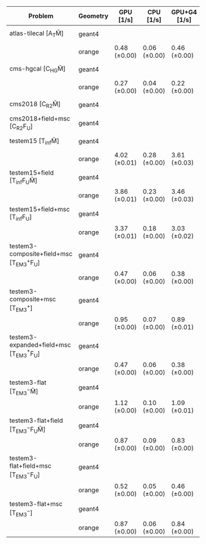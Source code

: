 | Problem                                                        | Geometry |    GPU [1/s] |    CPU [1/s] | GPU+G4 [1/s] | CPU+G4 [1/s] |     G4 [1/s] |
| -------------------------------------------------------------- | -------- | ------------ | ------------ | ------------ | ------------ | ------------ |
| atlas-tilecal [A$_\mathrm{T}$M̃]                               | geant4   |              |              |              |              | 0.07 (±0.00) |
|                                                                | orange   | 0.48 (±0.00) | 0.06 (±0.00) | 0.46 (±0.00) | 0.06 (±0.00) |              |
| cms-hgcal [C$_\mathrm{HG}$M̃]                                  | geant4   |              |              |              |              | 0.03 (±0.00) |
|                                                                | orange   | 0.27 (±0.00) | 0.04 (±0.00) | 0.22 (±0.00) | 0.04 (±0.00) |              |
| cms2018 [C$_\mathrm{R2}$M̃]                                    | geant4   |              |              |              |              | 0.08 (±0.00) |
| cms2018+field+msc [C$_\mathrm{R2}$F$_\mathrm{U}$]              | geant4   |              |              |              |              | 0.04 (±0.00) |
| testem15 [T$_\mathrm{inf}$M̃]                                  | geant4   |              |              |              |              | 0.19 (±0.00) |
|                                                                | orange   | 4.02 (±0.01) | 0.28 (±0.00) | 3.61 (±0.03) | 0.27 (±0.00) |              |
| testem15+field [T$_\mathrm{inf}$F$_\mathrm{U}$M̃]              | geant4   |              |              |              |              | 0.15 (±0.00) |
|                                                                | orange   | 3.86 (±0.01) | 0.23 (±0.00) | 3.46 (±0.03) | 0.22 (±0.00) |              |
| testem15+field+msc [T$_\mathrm{inf}$F$_\mathrm{U}$]            | geant4   |              |              |              |              | 0.12 (±0.00) |
|                                                                | orange   | 3.37 (±0.01) | 0.18 (±0.00) | 3.03 (±0.02) | 0.18 (±0.00) |              |
| testem3-composite+field+msc [T$_\mathrm{EM3}^+$F$_\mathrm{U}$] | geant4   |              |              |              |              | 0.04 (±0.00) |
|                                                                | orange   | 0.47 (±0.00) | 0.06 (±0.00) | 0.38 (±0.00) | 0.06 (±0.00) |              |
| testem3-composite+msc [T$_\mathrm{EM3}^+$]                     | geant4   |              |              |              |              | 0.05 (±0.00) |
|                                                                | orange   | 0.95 (±0.00) | 0.07 (±0.00) | 0.89 (±0.01) | 0.06 (±0.00) |              |
| testem3-expanded+field+msc [T$_\mathrm{EM3}^*$F$_\mathrm{U}$]  | geant4   |              |              |              |              | 0.04 (±0.00) |
|                                                                | orange   | 0.47 (±0.00) | 0.06 (±0.00) | 0.38 (±0.00) | 0.06 (±0.00) |              |
| testem3-flat [T$_\mathrm{EM3}^-$M̃]                            | geant4   |              |              |              |              | 0.09 (±0.00) |
|                                                                | orange   | 1.12 (±0.00) | 0.10 (±0.00) | 1.09 (±0.01) | 0.10 (±0.00) |              |
| testem3-flat+field [T$_\mathrm{EM3}^-$F$_\mathrm{U}$M̃]        | geant4   |              |              |              |              | 0.07 (±0.00) |
|                                                                | orange   | 0.87 (±0.00) | 0.09 (±0.00) | 0.83 (±0.00) | 0.09 (±0.00) |              |
| testem3-flat+field+msc [T$_\mathrm{EM3}^-$F$_\mathrm{U}$]      | geant4   |              |              |              |              | 0.05 (±0.00) |
|                                                                | orange   | 0.52 (±0.00) | 0.05 (±0.00) | 0.46 (±0.00) | 0.06 (±0.00) |              |
| testem3-flat+msc [T$_\mathrm{EM3}^-$]                          | geant4   |              |              |              |              | 0.06 (±0.00) |
|                                                                | orange   | 0.87 (±0.00) | 0.06 (±0.00) | 0.84 (±0.00) | 0.06 (±0.00) |              |
